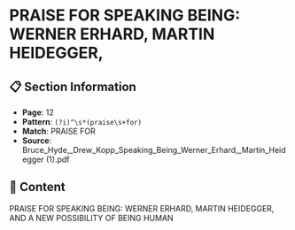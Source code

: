 # PRAISE FOR SPEAKING BEING: WERNER ERHARD, MARTIN HEIDEGGER,

## 📋 Section Information

- **Page**: 12
- **Pattern**: `(?i)^\s*(praise\s+for)`
- **Match**: PRAISE FOR
- **Source**: Bruce_Hyde,_Drew_Kopp_Speaking_Being_Werner_Erhard,_Martin_Heidegger (1).pdf

## 📄 Content

PRAISE FOR SPEAKING BEING: WERNER ERHARD, MARTIN HEIDEGGER,
AND A NEW POSSIBILITY OF BEING HUMAN
